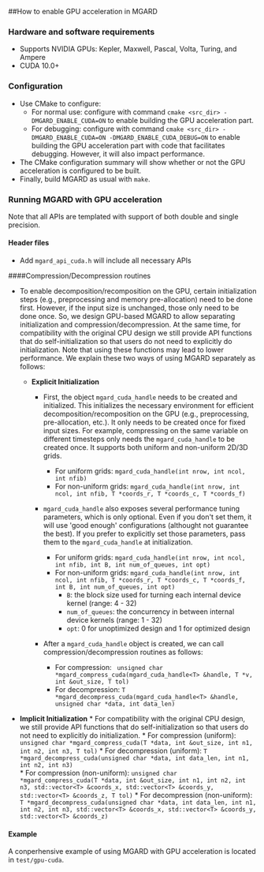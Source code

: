 ##How to enable GPU acceleration in MGARD

### Hardware and software requirements
* Supports NVIDIA GPUs: Kepler, Maxwell, Pascal, Volta, Turing, and Ampere
* CUDA 10.0+

### Configuration
* Use CMake to configure:
	* For normal use: configure with command  ```cmake <src_dir> -DMGARD_ENABLE_CUDA=ON``` to enable building the GPU acceleration part.
	* For debugging: configure with command ```cmake <src_dir> -DMGARD_ENABLE_CUDA=ON -DMGARD_ENABLE_CUDA_DEBUG=ON``` to enable building the GPU acceleration part with code that facilitates debugging. However, it will also impact performance.
* The CMake configuration summary will show whether or not the GPU acceleration is configured to be built.
* Finally, build MGARD as usual with ```make```.

### Running MGARD with GPU acceleration

Note that all APIs are templated with support of both double and single precision.

#### Header files
* Add ```mgard_api_cuda.h``` will include all necessary APIs

####Compression/Decompression routines
* To enable decomposition/recomposition on the GPU, certain initialization steps (e.g., preprocessing and memory pre-allocation) need to be done first. However, if the input size is unchanged, those only need to be done once. So, we design GPU-based MGARD to allow separating initialization and compression/decompression. At the same time, for compatibility with the original CPU design we still provide API functions that do self-initialization so that users do not need to explicitly do initialization. Note that using these functions may lead to lower performance. We explain these two ways of using MGARD separately as follows:

	* **Explicit Initialization**
		* First, the object ```mgard_cuda_handle``` needs to be created and initialized. This initializes the necessary environment for efficient decomposition/recomposition on the GPU (e.g., preprocessing, pre-allocation, etc.). It only needs to be created once for fixed input sizes. For example, compressing on the same variable on different timesteps only needs the ```mgard_cuda_handle``` to be created once. It supports both uniform and non-uniform 2D/3D grids. 
			* For uniform grids: ```mgard_cuda_handle(int nrow, int ncol, int nfib)```
			* For non-uniform grids: ```mgard_cuda_handle(int nrow, int ncol, int nfib, T *coords_r, T *coords_c, T *coords_f)```

		* ```mgard_cuda_handle``` also exposes several performance tuning parameters, which is only optional. Even if you don't set them, it will use 'good enough' configurations (althought not guarantee the best). If you prefer to explicitly set those parameters, pass them to the ```mgard_cuda_handle``` at initialization.
			* For uniform grids: ```mgard_cuda_handle(int nrow, int ncol, int nfib, int B, int num_of_queues,
	                    int opt)```
			* For non-uniform grids: ```mgard_cuda_handle(int nrow, int ncol, int nfib, T *coords_r, T *coords_c,
	                    T *coords_f, int B, int num_of_queues, int opt)``` 
				* ```B```: the block size used for turning each internal device kernel (range: 4 - 32)
				* ```num_of_queues```: the concurrency in between internal device kernels (range: 1 - 32)
				* ```opt```: 0 for unoptimized design and 1 for optimized design
		* After a ```mgard_cuda_handle``` object is created, we can call compression/decompression routines as follows:
			* For compression: ```
unsigned char *mgard_compress_cuda(mgard_cuda_handle<T> &handle, T *v,
                                   int &out_size, T tol)``` 
          * For decompression: ```T *mgard_decompress_cuda(mgard_cuda_handle<T> &handle, unsigned char *data,
                         int data_len)```
 * **Implicit Initialization**
 		* For compatibility with the original CPU design, we still provide API functions that do self-initialization so that users do not need to explicitly do initialization.
			* For compression (uniform): ```unsigned char *mgard_compress_cuda(T *data, int &out_size, int n1, int n2,
                                   int n3, T tol)```
       	* For decompression (uniform): ```T *mgard_decompress_cuda(unsigned char *data, int data_len, int n1, int n2,
                         int n3)```  
       	* For compression (non-uniform): ```unsigned char *mgard_compress_cuda(T *data, int &out_size, int n1, int n2,
                                   int n3, std::vector<T> &coords_x,
                                   std::vector<T> &coords_y,
                                   std::vector<T> &coords_z, T tol)``` 
       	* For decompression (non-uniform): ```T *mgard_decompress_cuda(unsigned char *data, int data_len, int n1, int n2,
                         int n3, std::vector<T> &coords_x,
                         std::vector<T> &coords_y, std::vector<T> &coords_z)```                                                   

#### Example
A conperhensive example of using MGARD with GPU acceleration is located in ```test/gpu-cuda```.
